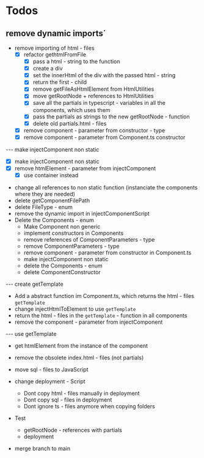# Todos
## remove dynamic imports´
- remove importing of html - files
  - [x] refactor gethtmlFromFile
    - [x] pass a html - string to the function
    - [x] create a div
    - [x] set the innerHtml of the div with the passed html - string
    - [x] return the first - child
    - [x] remove getFileAsHtmlElement from HtmlUtilities
    - [x] move getRootNode + references to HtmlUtilities
    - [x] save all the partials in typescript - variables in all the components, which uses them
    - [x] pass the partials as strings to the new getRootNode - function
    - [x] delete old partials.html - files
  - [x] remove component - parameter from constructor - type
  - [x] remove component - parameter from Component.ts constructor

--- make injectComponent non static
  - [x] make injectComponent non static
  - [x] remove htmlElement - parameter from injectComponent
    - [x] use container instead
  - change all references to non static function (instanciate the components where they are needed)
  - delete getComponentFilePath
  - delete FileType - enum
  - remove the dynamic import in injectComponentScript
  - Delete the Components - enum
    - Make Component non generic
    - implement constructors in Components
    - remove references of ComponentParameters - type
    - remove ComponentParameters - type
    - remove component - parameter from constructor in Component.ts
    - make injectComponent non static
    - delete the Components - enum
    - delete ComponentConstructor

--- create getTemplate
  - Add a abstract function im Component.ts, which returns the html - files `getTemplate`
  - change injectHtmlToElement to use `getTemplate`
  - return the html - files in the `getTemplate` - function in all components
  - remove the component - parameter from injectComponent

--- use getTemplate
  - get htmlElement from the instance of the component
  - remove the obsolete index.html - files (not partials)






- move sql - files to JavaScript

- change deployment - Script
    - Dont copy html - files manually in deployment
    - Dont copy sql - files in deployment
    - Dont ignore ts - files anymore when copying folders

- Test
  - getRootNode - references with partials
  - deployment

- merge branch to main
